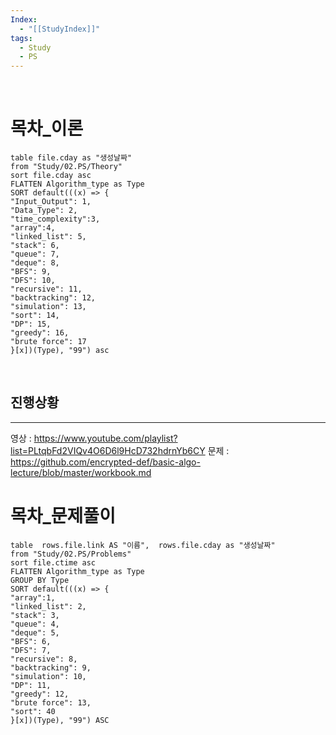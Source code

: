 ```yaml
---
Index:
  - "[[StudyIndex]]"
tags:
  - Study
  - PS
---
```

   
# 목차_이론
```dataview
table file.cday as "생성날짜"
from "Study/02.PS/Theory"
sort file.cday asc
FLATTEN Algorithm_type as Type
SORT default(((x) => {
"Input_Output": 1,
"Data_Type": 2,
"time_complexity":3,
"array":4,
"linked_list": 5,
"stack": 6,
"queue": 7,
"deque": 8,
"BFS": 9,
"DFS": 10,
"recursive": 11,
"backtracking": 12,
"simulation": 13,
"sort": 14,
"DP": 15,
"greedy": 16,
"brute force": 17
}[x])(Type), "99") asc
```
   
   
## 진행상황
---
영상 : https://www.youtube.com/playlist?list=PLtqbFd2VIQv4O6D6l9HcD732hdrnYb6CY
문제 : https://github.com/encrypted-def/basic-algo-lecture/blob/master/workbook.md
   
   
   
   
# 목차_문제풀이
```dataview
table  rows.file.link AS "이름",  rows.file.cday as "생성날짜"
from "Study/02.PS/Problems"
sort file.ctime asc
FLATTEN Algorithm_type as Type
GROUP BY Type
SORT default(((x) => {
"array":1,
"linked_list": 2,
"stack": 3,
"queue": 4,
"deque": 5,
"BFS": 6,
"DFS": 7,
"recursive": 8,
"backtracking": 9,
"simulation": 10,
"DP": 11,
"greedy": 12,
"brute force": 13,
"sort": 40
}[x])(Type), "99") ASC
```

